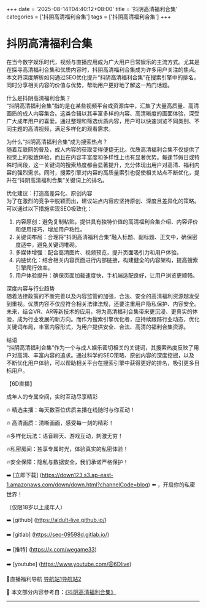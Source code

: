 +++
date = '2025-08-14T04:40:12+08:00'
title = '抖阴高清福利合集'
categories = ['抖阴高清福利合集']
tags = ['抖阴高清福利合集']
+++

# 抖阴高清福利合集

在当今数字娱乐时代，视频与直播应用成为广大用户日常娱乐的主流方式。尤其是在探寻高清福利合集和优质内容时，抖阴高清福利合集成为许多用户关注的焦点。本文将深度解析如何通过SEO优化提升“抖阴高清福利合集”在搜索引擎中的排名，同时分享相关内容的价值与优势，帮助用户更好地了解这一热门话题。

什么是抖阴高清福利合集？  
“抖阴高清福利合集”指的是在某些视频平台或资源库中，汇集了大量高质量、高清画质的成人内容集合。这类合辑以其丰富多样的内容、高清晰度的画面体验，深受广大成年用户的喜爱。通过整理和筛选优质内容，用户可以快速浏览不同类别、不同主题的高清视频，满足多样化的观看需求。

为什么“抖阴高清福利合集”成为搜索热点？  
随着互联网的普及，成人内容的获取变得便捷无比。优质高清福利合集不仅提供了视觉上的极致体验，而且在内容丰富度和多样性上也有显著优势。每逢节假日或特殊时间段，这一关键词的搜索热度都会显著提升，充分体现出用户对高清、福利内容的强烈需求。同时，搜索引擎对内容的高质量索引也促使相关站点不断优化，提升在“抖阴高清福利合集”关键词上的排名。

优化建议：打造高差异化、原创内容  
为了在激烈的竞争中脱颖而出，建议站点内容应坚持原创、深度且差异化的策略。可以通过以下措施实现SEO极致化：
1. 内容原创：避免复制粘贴，提供具有独特价值的高清福利合集介绍、内容评价和使用技巧，增加用户粘性。  
2. 关键词布局：合理将“抖阴高清福利合集”融入标题、副标题、正文中，确保密度适中，避免关键词堆砌。  
3. 多媒体增强：配合高清图片、视频预览，提升页面吸引力和用户体验。  
4. 内链优化：结合相关内容页面进行内部链接，构建健全的内容架构，提高搜索引擎爬行效率。  
5. 用户体验提升：确保页面加载速度快，手机端适配良好，让用户浏览更顺畅。  

深度内容与行业趋势  
随着法律政策的不断完善以及内容监管的加强，合法、安全的高清福利资源越发受到重视。优质内容不仅应符合相关法律法规，还要注重用户隐私保护、内容安全。未来，结合VR、AR等新技术的应用，将为高清福利合集带来更沉浸、更真实的体验，成为行业发展的新方向。而作为搜索引擎优化者，应持续跟踪行业动态，优化关键词布局，丰富内容形式，为用户提供安全、合法、高清的福利合集资源。

结语  
“抖阴高清福利合集”作为一个与成人娱乐密切相关的关键词，其搜索热度反映了用户对高清、丰富内容的追求。通过科学的SEO策略、原创内容的深度挖掘，以及不断优化用户体验，可以帮助相关平台在搜索引擎中获得更好的排名，吸引更多目标用户。

【6D直播】

成年人的专属空间，实时互动尽享精彩

🔥 精选主播：每天数百位优质主播在线随时与你互动！

🔥 高清画质：清晰画面，感受每一刻的精彩！

🔥多样化玩法：语音聊天、游戏互动，刺激无穷！

🔥私密房间：独享专属时光，体验真实的私密体验！

🔥安全保障：隐私与数据安全，我们承诺严格保护！

➡️ [立即下载] (https://down123.s3.ap-east-1.amazonaws.com/down/down.html?channelCode=blog) ⬅️ ，开启你的私密世界！

 （仅限18岁以上成年人）

➡️ [github] (https://aldult-live.github.io/)

➡️ [gitlab] (https://seo-09598d.gitlab.io/)

➡️ [推特] (https://x.com/wegame33)

➡️ [youtube] (https://www.youtube.com/@6Dlive)

🔞直播福利导航   [导航站1](https://webstack-86085a.gitlab.io/)[导航站2](https://onlygit123-2.github.io/)


📘 本文部分内容参考自：[《抖阴高清福利合集》](https://webstack-hugo-12.pages.dev/)

---
